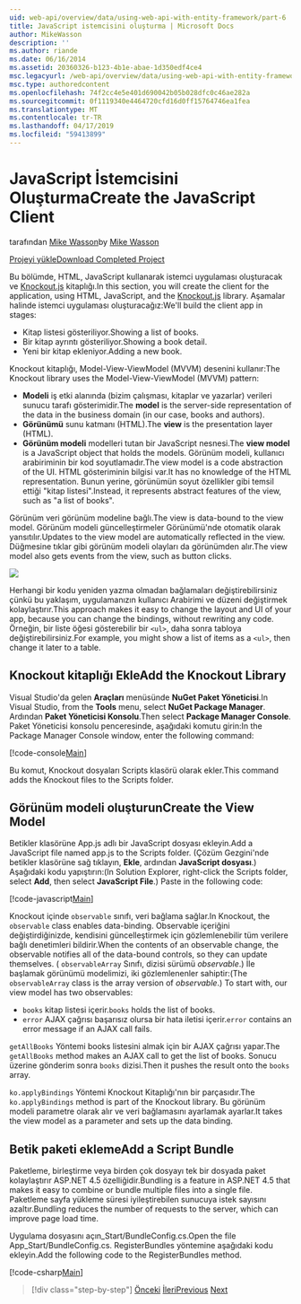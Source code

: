 ```yaml
---
uid: web-api/overview/data/using-web-api-with-entity-framework/part-6
title: JavaScript istemcisini oluşturma | Microsoft Docs
author: MikeWasson
description: ''
ms.author: riande
ms.date: 06/16/2014
ms.assetid: 20360326-b123-4b1e-abae-1d350edf4ce4
msc.legacyurl: /web-api/overview/data/using-web-api-with-entity-framework/part-6
msc.type: authoredcontent
ms.openlocfilehash: 74f2cc4e5e401d690042b05b028dfc0c46ae282a
ms.sourcegitcommit: 0f1119340e4464720cfd16d0ff15764746ea1fea
ms.translationtype: MT
ms.contentlocale: tr-TR
ms.lasthandoff: 04/17/2019
ms.locfileid: "59413899"
---
```

# <a name="create-the-javascript-client"></a><span data-ttu-id="0b4da-102">JavaScript İstemcisini Oluşturma</span><span class="sxs-lookup"><span data-stu-id="0b4da-102">Create the JavaScript Client</span></span>

<span data-ttu-id="0b4da-103">tarafından [Mike Wasson](https://github.com/MikeWasson)</span><span class="sxs-lookup"><span data-stu-id="0b4da-103">by [Mike Wasson](https://github.com/MikeWasson)</span></span>

[<span data-ttu-id="0b4da-104">Projeyi yükle</span><span class="sxs-lookup"><span data-stu-id="0b4da-104">Download Completed Project</span></span>](https://github.com/MikeWasson/BookService)

<span data-ttu-id="0b4da-105">Bu bölümde, HTML, JavaScript kullanarak istemci uygulaması oluşturacak ve [Knockout.js](http://knockoutjs.com/) kitaplığı.</span><span class="sxs-lookup"><span data-stu-id="0b4da-105">In this section, you will create the client for the application, using HTML, JavaScript, and the [Knockout.js](http://knockoutjs.com/) library.</span></span> <span data-ttu-id="0b4da-106">Aşamalar halinde istemci uygulaması oluşturacağız:</span><span class="sxs-lookup"><span data-stu-id="0b4da-106">We'll build the client app in stages:</span></span>

- <span data-ttu-id="0b4da-107">Kitap listesi gösteriliyor.</span><span class="sxs-lookup"><span data-stu-id="0b4da-107">Showing a list of books.</span></span>
- <span data-ttu-id="0b4da-108">Bir kitap ayrıntı gösteriliyor.</span><span class="sxs-lookup"><span data-stu-id="0b4da-108">Showing a book detail.</span></span>
- <span data-ttu-id="0b4da-109">Yeni bir kitap ekleniyor.</span><span class="sxs-lookup"><span data-stu-id="0b4da-109">Adding a new book.</span></span>

<span data-ttu-id="0b4da-110">Knockout kitaplığı, Model-View-ViewModel (MVVM) desenini kullanır:</span><span class="sxs-lookup"><span data-stu-id="0b4da-110">The Knockout library uses the Model-View-ViewModel (MVVM) pattern:</span></span>

- <span data-ttu-id="0b4da-111">**Modeli** iş etki alanında (bizim çalışması, kitaplar ve yazarlar) verileri sunucu tarafı gösterimidir.</span><span class="sxs-lookup"><span data-stu-id="0b4da-111">The **model** is the server-side representation of the data in the business domain (in our case, books and authors).</span></span>
- <span data-ttu-id="0b4da-112">**Görünümü** sunu katmanı (HTML).</span><span class="sxs-lookup"><span data-stu-id="0b4da-112">The **view** is the presentation layer (HTML).</span></span>
- <span data-ttu-id="0b4da-113">**Görünüm modeli** modelleri tutan bir JavaScript nesnesi.</span><span class="sxs-lookup"><span data-stu-id="0b4da-113">The **view model** is a JavaScript object that holds the models.</span></span> <span data-ttu-id="0b4da-114">Görünüm modeli, kullanıcı arabiriminin bir kod soyutlamadır.</span><span class="sxs-lookup"><span data-stu-id="0b4da-114">The view model is a code abstraction of the UI.</span></span> <span data-ttu-id="0b4da-115">HTML gösteriminin bilgisi var.</span><span class="sxs-lookup"><span data-stu-id="0b4da-115">It has no knowledge of the HTML representation.</span></span> <span data-ttu-id="0b4da-116">Bunun yerine, görünümün soyut özellikler gibi temsil ettiği &quot;kitap listesi&quot;.</span><span class="sxs-lookup"><span data-stu-id="0b4da-116">Instead, it represents abstract features of the view, such as &quot;a list of books&quot;.</span></span>

<span data-ttu-id="0b4da-117">Görünüm veri görünüm modeline bağlı.</span><span class="sxs-lookup"><span data-stu-id="0b4da-117">The view is data-bound to the view model.</span></span> <span data-ttu-id="0b4da-118">Görünüm modeli güncelleştirmeler Görünümü'nde otomatik olarak yansıtılır.</span><span class="sxs-lookup"><span data-stu-id="0b4da-118">Updates to the view model are automatically reflected in the view.</span></span> <span data-ttu-id="0b4da-119">Düğmesine tıklar gibi görünüm modeli olayları da görünümden alır.</span><span class="sxs-lookup"><span data-stu-id="0b4da-119">The view model also gets events from the view, such as button clicks.</span></span>

![](part-6/_static/image1.png)

<span data-ttu-id="0b4da-120">Herhangi bir kodu yeniden yazma olmadan bağlamaları değiştirebilirsiniz çünkü bu yaklaşım, uygulamanızın kullanıcı Arabirimi ve düzeni değiştirmek kolaylaştırır.</span><span class="sxs-lookup"><span data-stu-id="0b4da-120">This approach makes it easy to change the layout and UI of your app, because you can change the bindings, without rewriting any code.</span></span> <span data-ttu-id="0b4da-121">Örneğin, bir liste öğesi gösterebilir bir `<ul>`, daha sonra tabloya değiştirebilirsiniz.</span><span class="sxs-lookup"><span data-stu-id="0b4da-121">For example, you might show a list of items as a `<ul>`, then change it later to a table.</span></span>

## <a name="add-the-knockout-library"></a><span data-ttu-id="0b4da-122">Knockout kitaplığı Ekle</span><span class="sxs-lookup"><span data-stu-id="0b4da-122">Add the Knockout Library</span></span>

<span data-ttu-id="0b4da-123">Visual Studio'da gelen **Araçları** menüsünde **NuGet Paket Yöneticisi**.</span><span class="sxs-lookup"><span data-stu-id="0b4da-123">In Visual Studio, from the **Tools** menu, select **NuGet Package Manager**.</span></span> <span data-ttu-id="0b4da-124">Ardından **Paket Yöneticisi Konsolu**.</span><span class="sxs-lookup"><span data-stu-id="0b4da-124">Then select **Package Manager Console**.</span></span> <span data-ttu-id="0b4da-125">Paket Yöneticisi konsolu penceresinde, aşağıdaki komutu girin:</span><span class="sxs-lookup"><span data-stu-id="0b4da-125">In the Package Manager Console window, enter the following command:</span></span>

[!code-console[Main](part-6/samples/sample1.cmd)]

<span data-ttu-id="0b4da-126">Bu komut, Knockout dosyaları Scripts klasörü olarak ekler.</span><span class="sxs-lookup"><span data-stu-id="0b4da-126">This command adds the Knockout files to the Scripts folder.</span></span>

## <a name="create-the-view-model"></a><span data-ttu-id="0b4da-127">Görünüm modeli oluşturun</span><span class="sxs-lookup"><span data-stu-id="0b4da-127">Create the View Model</span></span>

<span data-ttu-id="0b4da-128">Betikler klasörüne App.js adlı bir JavaScript dosyası ekleyin.</span><span class="sxs-lookup"><span data-stu-id="0b4da-128">Add a JavaScript file named app.js to the Scripts folder.</span></span> <span data-ttu-id="0b4da-129">(Çözüm Gezgini'nde betikler klasörüne sağ tıklayın, **Ekle**, ardından **JavaScript dosyası**.) Aşağıdaki kodu yapıştırın:</span><span class="sxs-lookup"><span data-stu-id="0b4da-129">(In Solution Explorer, right-click the Scripts folder, select **Add**, then select **JavaScript File**.) Paste in the following code:</span></span>

[!code-javascript[Main](part-6/samples/sample2.js)]

<span data-ttu-id="0b4da-130">Knockout içinde `observable` sınıfı, veri bağlama sağlar.</span><span class="sxs-lookup"><span data-stu-id="0b4da-130">In Knockout, the `observable` class enables data-binding.</span></span> <span data-ttu-id="0b4da-131">Observable içeriğini değiştirdiğinizde, kendisini güncelleştirmek için gözlemlenebilir tüm verilere bağlı denetimleri bildirir.</span><span class="sxs-lookup"><span data-stu-id="0b4da-131">When the contents of an observable change, the observable notifies all of the data-bound controls, so they can update themselves.</span></span> <span data-ttu-id="0b4da-132">( `observableArray` Sınıfı, dizisi sürümü *observable*.) İle başlamak görünümü modelimizi, iki gözlemlenenler sahiptir:</span><span class="sxs-lookup"><span data-stu-id="0b4da-132">(The `observableArray` class is the array version of *observable*.) To start with, our view model has two observables:</span></span>

- <span data-ttu-id="0b4da-133">`books` kitap listesi içerir.</span><span class="sxs-lookup"><span data-stu-id="0b4da-133">`books` holds the list of books.</span></span>
- <span data-ttu-id="0b4da-134">`error` AJAX çağrısı başarısız olursa bir hata iletisi içerir.</span><span class="sxs-lookup"><span data-stu-id="0b4da-134">`error` contains an error message if an AJAX call fails.</span></span>

<span data-ttu-id="0b4da-135">`getAllBooks` Yöntemi books listesini almak için bir AJAX çağrısı yapar.</span><span class="sxs-lookup"><span data-stu-id="0b4da-135">The `getAllBooks` method makes an AJAX call to get the list of books.</span></span> <span data-ttu-id="0b4da-136">Sonucu üzerine gönderim sonra `books` dizisi.</span><span class="sxs-lookup"><span data-stu-id="0b4da-136">Then it pushes the result onto the `books` array.</span></span>

<span data-ttu-id="0b4da-137">`ko.applyBindings` Yöntemi Knockout Kitaplığı'nın bir parçasıdır.</span><span class="sxs-lookup"><span data-stu-id="0b4da-137">The `ko.applyBindings` method is part of the Knockout library.</span></span> <span data-ttu-id="0b4da-138">Bu görünüm modeli parametre olarak alır ve veri bağlamasını ayarlamak ayarlar.</span><span class="sxs-lookup"><span data-stu-id="0b4da-138">It takes the view model as a parameter and sets up the data binding.</span></span>

## <a name="add-a-script-bundle"></a><span data-ttu-id="0b4da-139">Betik paketi ekleme</span><span class="sxs-lookup"><span data-stu-id="0b4da-139">Add a Script Bundle</span></span>

<span data-ttu-id="0b4da-140">Paketleme, birleştirme veya birden çok dosyayı tek bir dosyada paket kolaylaştırır ASP.NET 4.5 özelliğidir.</span><span class="sxs-lookup"><span data-stu-id="0b4da-140">Bundling is a feature in ASP.NET 4.5 that makes it easy to combine or bundle multiple files into a single file.</span></span> <span data-ttu-id="0b4da-141">Paketleme sayfa yükleme süresi iyileştirebilen sunucuya istek sayısını azaltır.</span><span class="sxs-lookup"><span data-stu-id="0b4da-141">Bundling reduces the number of requests to the server, which can improve page load time.</span></span>

<span data-ttu-id="0b4da-142">Uygulama dosyasını açın\_Start/BundleConfig.cs.</span><span class="sxs-lookup"><span data-stu-id="0b4da-142">Open the file App\_Start/BundleConfig.cs.</span></span> <span data-ttu-id="0b4da-143">RegisterBundles yöntemine aşağıdaki kodu ekleyin.</span><span class="sxs-lookup"><span data-stu-id="0b4da-143">Add the following code to the RegisterBundles method.</span></span>

[!code-csharp[Main](part-6/samples/sample3.cs)]

> [!div class="step-by-step"]
> <span data-ttu-id="0b4da-144">[Önceki](part-5.md)
> [İleri](part-7.md)</span><span class="sxs-lookup"><span data-stu-id="0b4da-144">[Previous](part-5.md)
[Next](part-7.md)</span></span>
